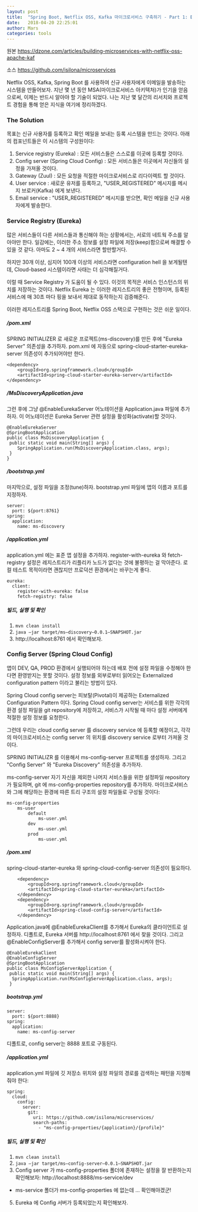 ```yaml
---
layout: post
title:  "Spring Boot, Netflix OSS, Kafka 마이크로서비스 구축하기 - Part 1: Eureka and Config Server"
date:   2018-04-20 22:25:01
author: Mars
categories: tools
---
```


원본 https://dzone.com/articles/building-microservices-with-netflix-oss-apache-kaf

소스 https://github.com/isilona/microservices


 
Netflix OSS, Kafka, Spring Boot 를 사용하여 신규 사용자에게 이메일을 발송하는 시스템을 만들어보자. 
지난 몇 년 동안 MSA(마이크로서비스 아키텍처)가 인기을 얻음으로써, 이제는 반드시 알아야 할 기술이 되었다. 
나는 지난 몇 달간의 리서치와 프로젝트 경험을 통해 얻은 지식을 여기에 정리하겠다. 




### The Solution

목표는 신규 사용자를 등록하고 확인 메일을 보내는 등록 시스템을 만드는 것이다. 아래의 컴포넌트들은 이 시스템의 구성원이다:
1. Service registry (Eureka) : 모든 서비스들은 스스로를 이곳에 등록할 것이다. 
2. Config server (Spring Cloud Config) : 모든 서비스들은 이곳에서 자신들의 설정을 가져올 것이다. 
3. Gateway (Zuul) : 모든 요청을 적절한 마이크로서비스로 리다이렉트 할 것이다.
4. User service : 새로운 유저를 등록하고, "USER_REGISTERED" 메시지를 메시지 브로커(Kafka) 에게 보낸다.   
5. Email service : "USER_REGISTERED" 메시지를 받으면, 확인 메일을 신규 사용자에게 발송한다.


### Service Registry (Eureka)
많은 서비스들이 다른 서비스들과 통신해야 하는 상황에서는, 서로의 네트웍 주소를 알아야만 한다. 
일감에는, 이러한 주소 정보를 설정 파일에 저장(keep)함으로써 해결할 수 있을 것 같다. 아마도 2 ~ 4 개의 서비스라면 할만할거다.


하지만 30개 이상, 심지어 100개 이상의 서비스라면 configuration hell 을 보게될텐데, Cloud-based 시스템이라면 사태는 더 심각해질거다.  


이럴 때 Service Registry 가 도움이 될 수 있다. 이것의 목적은 서비스 인스턴스의 위치를 저장하는 것이다.
Netflix Eureka 는 이러한 레지스트리의 좋은 전형이며, 등록된 서비스에 매 30초 마다 핑을 보내서 제대로 동작하는지 검증해준다.   


이러한 레지스트리를 Spring Boot, Netflix OSS 스택으로 구현하는 것은 쉬운 일이다.


##### /pom.xml


SPRING INITIALIZER 로 새로운 프로젝트(ms-discovery)를 만든 후에 "Eureka Server" 의존성을 추가하자.
pom.xml 에 자동으로 spring-cloud-starter-eureka-server 의존성이 추가되어야만 한다.



```
<dependency>
	<groupId>org.springframework.cloud</groupId>
	<artifactId>spring-cloud-starter-eureka-server</artifactId>
</dependency>
```
 

##### /MsDiscoveryApplication.java


그런 후에 그냥 @EnableEurekaServer 어노테이션을 Application.java 파일에 추가하자.
이 어노테이션은 Eureka Server 관련 설정을 활성화(activate)할 것이다.



```
@EnableEurekaServer
@SpringBootApplication
public class MsDiscoveryApplication {
 public static void main(String[] args) {
	SpringApplication.run(MsDiscoveryApplication.class, args);
 }
}
```



##### /bootstrap.yml
마지막으로, 설정 파일을 조정(tune)하자. bootstrap.yml 파일에 앱의 이름과 포트를 지정하자.


```
server:
  port: ${port:8761}
spring:
  application:
    name: ms-discovery
```



##### /application.yml
application.yml 에는 표준 앱 설정을 추가하자. 
register-with-eureka 와 fetch-registry 설정은 레지스트리가 리플리카 노드가 없다는 것에 불평하는 걸 막아준다. 
로컬 테스트 목적이라면 괜찮지만 프로덕션 환경에서는 바꾸는게 좋다.


```
eureka:
  client:
    register-with-eureka: false
    fetch-registry: false
```


##### 빌드, 실행 및 확인
1. `mvn clean install`
2. `java –jar target/ms–discovery–0.0.1–SNAPSHOT.jar`
3. http://localhost:8761 에서 확인해보자.


### Config Server (Spring Cloud Config)
앱이 DEV, QA, PROD 환경에서 실행되어야 하는데 배포 전에 설정 파일을 수정해야 한다면 환영받지는 못할 것이다.
설정 정보를 외부로부터 읽어오는 Externalized configuration pattern 이라고 불리는 방법이 있다.

Spring Cloud config server는 피보탈(Pivotal)이 제공하는 Externalized Configuration Pattern 이다. 
Spring Cloud config server는 서비스를 위한 각각의 환경 설정 파일을 git repository에 저장하고, 서비스가 시작될 때 마다 설정 서버에게 적절한 설정 정보를 요청한다.



그런데 우리는 cloud config server 를 discovery service 에 등록할 예정이고, 
각각의 마이크로서비스는 config server 의 위치를 discovery service 로부터 가져올 것이다.

SPRING INITIALIZR 를 이용해서 ms-config-server 프로젝트를 생성하자. 
그리고 "Config Server" 와 "Eureka Discovery" 의존성을 추가하자.
  

ms-config-server 자기 자신을 제외한 나머지 서비스들을 위한 설정파일 repository가 필요하며, git 에 ms-config-properties repository를 추가하자. 
마이크로서비스와 그에 해당하는 환경에 따른 트리 구조의 설정 파일들로 구성될 것이다:
```
ms-config-properties
	ms-user
		default
			ms-user.yml
		dev
			ms-user.yml
		prod
			ms-user.yml
```

##### /pom.xml 
spring-cloud-starter-eureka 와 spring-cloud-config-server 의존성이 필요하다.
    
```
	<dependency>
		<groupId>org.springframework.cloud</groupId>
		<artifactId>spring-cloud-starter-eureka</artifactId>
	</dependency>
	<dependency>
		<groupId>org.springframework.cloud</groupId>
		<artifactId>spring-cloud-config-server</artifactId>
	</dependency>
```


Application.java에 @EnableEurekaClient를 추가해서 Eureka의 클라이언트로 설정하자.
디폴트로, Eureka 서버를 http://localhost:8761 에서 찾을 것이다. 그리고 @EnableConfigServer를 추가해서 config server를 활성화시켜야 한다. 

```
@EnableEurekaClient
@EnableConfigServer
@SpringBootApplication
public class MsConfigServerApplication {
 public static void main(String[] args) {
  SpringApplication.run(MsConfigServerApplication.class, args);
 }

```

##### bootstrap.yml
```
server:
  port: ${port:8888}
spring:
  application:
    name: ms-config-server
```

디폴트로, config server는 8888 포트로 구동된다.



##### /application.yml
application.yml 파일에 깃 저장소 위치와 설정 파일의 경로를 검색하는 패턴을 지정해줘야 한다:

```
spring:
  cloud:
    config:
      server:
        git:
          uri: https://github.com/isilona/microservices/
          search-paths:
            - "ms-config-properties/{application}/{profile}"
```

##### 빌드, 실행 및 확인
1. `mvn clean install`
2. `java –jar target/ms–config-server–0.0.1–SNAPSHOT.jar`
4. Config server 가 ms-config-properties 폴더에 존재하는 설정을 잘 반환하는지 확인해보자: http://localhost:8888/ms-service/dev 
* ms-service 폴더가 ms-config-properties 에 없는데 ... 확인해야겠군! 
5. Eureka 에 Config 서버가 등록되었는지 확인해보자.

